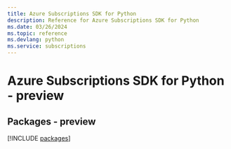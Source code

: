```yaml
---
title: Azure Subscriptions SDK for Python
description: Reference for Azure Subscriptions SDK for Python
ms.date: 03/26/2024
ms.topic: reference
ms.devlang: python
ms.service: subscriptions
---
```

# Azure Subscriptions SDK for Python - preview
## Packages - preview
[!INCLUDE [packages](subscriptions-index.md)]